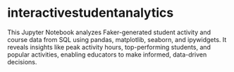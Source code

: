# interactivestudentanalytics
This Jupyter Notebook analyzes Faker-generated student activity and course data from SQL using pandas, matplotlib, seaborn, and ipywidgets. It reveals insights like peak activity hours, top-performing students, and popular activities, enabling educators to make informed, data-driven decisions.
